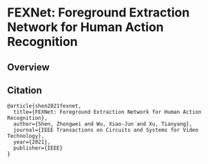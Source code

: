# FEXNet: Foreground Extraction Network for Human Action Recognition
## Overview
## Citation
```
@article{shen2021fexnet,
  title={FEXNet: Foreground Extraction Network for Human Action Recognition},
  author={Shen, Zhongwei and Wu, Xiao-Jun and Xu, Tianyang},
  journal={IEEE Transactions on Circuits and Systems for Video Technology},
  year={2021},
  publisher={IEEE}
}
```

